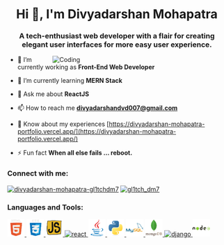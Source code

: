 <h1 align="center">Hi 👋, I'm Divyadarshan Mohapatra</h1>
<h3 align="center">A tech-enthusiast web developer with a flair for creating elegant user interfaces for more easy user experience.</h3>
<img align="right" alt="Coding" width="400" src="https://c.tenor.com/2uyENRmiUt0AAAAC/coding.gif">

- 🔭 I’m currently working as **Front-End Web Developer**

- 🌱 I’m currently learning **MERN Stack**

- 💬 Ask me about **ReactJS**

- 📫 How to reach me **divyadarshandvd007@gmail.com**

- 📄 Know about my experiences [https://divyadarshan-mohapatra-portfolio.vercel.app/](https://divyadarshan-mohapatra-portfolio.vercel.app/)

- ⚡ Fun fact **When all else fails … reboot.**

<h3 align="left">Connect with me:</h3>
<p align="left">
<a href="https://linkedin.com/in/divyadarshan-mohapatra-gl1tchdm7" target="blank"><img align="center" src="https://raw.githubusercontent.com/rahuldkjain/github-profile-readme-generator/master/src/images/icons/Social/linked-in-alt.svg" alt="divyadarshan-mohapatra-gl1tchdm7" height="30" width="40" /></a>
<a href="https://twitter.com/gl1tch_dm7" target="blank"><img align="center" src="https://raw.githubusercontent.com/rahuldkjain/github-profile-readme-generator/master/src/images/icons/Social/twitter.svg" alt="gl1tch_dm7" height="30" width="40" /></a>
</p>

<h3 align="left">Languages and Tools:</h3>
<p align="left"> <a href="https://www.w3.org/html/" target="_blank" rel="noreferrer"> <img src="https://raw.githubusercontent.com/Zenfection/Image/master/2021/06/08-15-55-13-06-00-18-00-html5.gif" alt="html5" width="40" height="40"/> </a><a href="https://www.w3schools.com/css/" target="_blank" rel="noreferrer"> <img src="https://raw.githubusercontent.com/Zenfection/Image/master/2021/06/08-15-57-53-68747470733a2f2f6d65646961302e67697068792e636f6d2f6d656469612f667345615a6c644e43384131504a336d77702f736f757263652e676966.gif" alt="css3" width="40" height="40"/> </a> <a href="https://developer.mozilla.org/en-US/docs/Web/JavaScript" target="_blank" rel="noreferrer"> <img src="https://raw.githubusercontent.com/Zenfection/Image/master/2021/06/08-15-58-36-68747470733a2f2f6d65646961332e67697068792e636f6d2f6d656469612f6c6e377a32655772696951416c6c6656636e2f736f757263652e676966.gif" alt="javascript" width="40" height="40"/> </a> <a href="https://reactjs.org/" target="_blank" rel="noreferrer"> <img src="https://camo.githubusercontent.com/ff4f8ec48d0949167134331e98882ee6a1d0d217ab7a8b1a23e680ed939c0785/68747470733a2f2f692e6962622e636f2f6737747666305a2f67697068792e676966" alt="react" width="40" height="40"/> </a> <a href="https://www.java.com" target="_blank" rel="noreferrer"> <img src="https://raw.githubusercontent.com/devicons/devicon/master/icons/java/java-original.svg" alt="java" width="40" height="40"/> </a> <a href="https://www.python.org" target="_blank" rel="noreferrer"> <img src="https://raw.githubusercontent.com/devicons/devicon/master/icons/python/python-original.svg" alt="python" width="40" height="40"/> </a> <a href="https://www.mysql.com/" target="_blank" rel="noreferrer"> <img src="https://raw.githubusercontent.com/devicons/devicon/master/icons/mysql/mysql-original-wordmark.svg" alt="mysql" width="40" height="40"/> </a> <a href="https://www.mongodb.com/" target="_blank" rel="noreferrer"> <img src="https://raw.githubusercontent.com/devicons/devicon/master/icons/mongodb/mongodb-original-wordmark.svg" alt="mongodb" width="40" height="40"/> </a> <a href="https://www.djangoproject.com/" target="_blank" rel="noreferrer"> <img src="https://cdn.worldvectorlogo.com/logos/django.svg" alt="django" width="40" height="40"/> </a> <a href="https://nodejs.org" target="_blank" rel="noreferrer"> <img src="https://raw.githubusercontent.com/devicons/devicon/master/icons/nodejs/nodejs-original-wordmark.svg" alt="nodejs" width="40" height="40"/> </a> </p>
